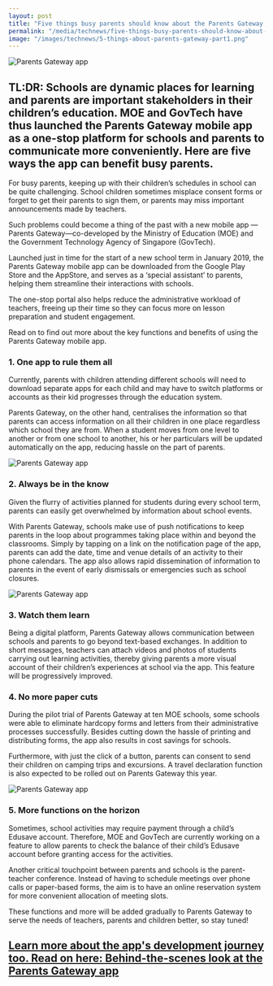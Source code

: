 ```yaml
---
layout: post
title: "Five things busy parents should know about the Parents Gateway app"
permalink: "/media/technews/five-things-busy-parents-should-know-about-the-parents-gateway-app"
image: "/images/technews/5-things-about-parents-gateway-part1.png"
---
```


![Parents Gateway app](/images/technews/5-things-about-parents-gateway-part1.png)
      
TL:DR: Schools are dynamic places for learning and parents are important stakeholders in their children’s education. MOE and GovTech have thus launched the Parents Gateway mobile app as a one-stop platform for schools and parents to communicate more conveniently. Here are five ways the app can benefit busy parents. 
---

For busy parents, keeping up with their children’s schedules in school can be quite challenging. School children sometimes misplace consent forms or forget to get their parents to sign them, or parents may miss important announcements made by teachers. 

Such problems could become a thing of the past with a new mobile app —Parents Gateway—co-developed by the Ministry of Education (MOE) and the Government Technology Agency of Singapore (GovTech). 

Launched just in time for the start of a new school term in January 2019, the Parents Gateway mobile app can be downloaded from the Google Play Store and the AppStore, and serves as a ‘special assistant’ to parents, helping them streamline their interactions with schools. 

The one-stop portal also helps reduce the administrative workload of teachers, freeing up their time so they can focus more on lesson preparation and student engagement.

Read on to find out more about the key functions and benefits of using the Parents Gateway mobile app.

### **1. One app to rule them all**

Currently, parents with children attending different schools will need to download separate apps for each child and may have to switch platforms or accounts as their kid progresses through the education system.

Parents Gateway, on the other hand, centralises the information so that parents can access information on all their children in one place regardless which school they are from. When a student moves from one level to another or from one school to another, his or her particulars will be updated automatically on the app, reducing hassle on the part of parents. 

![Parents Gateway app](/images/technews/5-things-about-parents-gateway-part2.png)

### **2. Always be in the know**

Given the flurry of activities planned for students during every school term, parents can easily get overwhelmed by information about school events. 

With Parents Gateway, schools make use of push notifications to keep parents in the loop about programmes taking place within and beyond the classrooms. Simply by tapping on a link on the notification page of the app, parents can add the date, time and venue details of an activity to their phone calendars. The app also allows rapid dissemination of information to parents in the event of early dismissals or emergencies such as school closures.

![Parents Gateway app](/images/technews/5-things-about-parents-gateway-part3.png)

### **3. Watch them learn**

Being a digital platform, Parents Gateway allows communication between schools and parents to go beyond text-based exchanges. In addition to short messages, teachers can attach videos and photos of students carrying out learning activities, thereby giving parents a more visual account of their children’s experiences at school via the app. This feature will be progressively improved.

### **4. No more paper cuts**

During the pilot trial of Parents Gateway at ten MOE schools, some schools were able to eliminate hardcopy forms and letters from their administrative processes successfully. Besides cutting down the hassle of printing and distributing forms, the app also results in cost savings for schools. 

Furthermore, with just the click of a button, parents can consent to send their children on camping trips and excursions. A travel declaration function is also expected to be rolled out on Parents Gateway this year.

![Parents Gateway app](/images/technews/5-things-about-parents-gateway-part4.png)

### **5. More functions on the horizon**

Sometimes, school activities may require payment through a child’s Edusave account. Therefore, MOE and GovTech are currently working on a feature to allow parents to check the balance of their child’s Edusave account before granting access for the activities.

Another critical touchpoint between parents and schools is the parent-teacher conference. Instead of having to schedule meetings over phone calls or paper-based forms, the aim is to have an online reservation system for more convenient allocation of meeting slots.

These functions and more will be added gradually to Parents Gateway to serve the needs of teachers, parents and children better, so stay tuned!

[Learn more about the app's development journey too. Read on here: Behind-the-scenes look at the Parents Gateway app](https://www.tech.gov.sg/media/technews/behind-the-scenes-look-at-the-parents-gateway-app)
---
